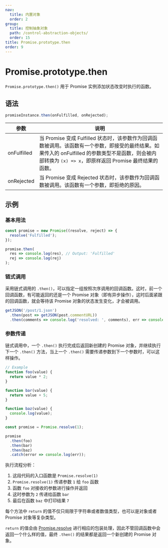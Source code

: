 ```yaml
---
nav:
  title: 内置对象
  order: 2
group:
  title: 控制抽象对象
  path: /control-abstraction-objects/
  order: 15
title: Promise.prototype.then
order: 9
---
```


# Promise.prototype.then

`Promise.prototype.then()` 用于 Promise 实例添加状态改变时执行的函数。

## 语法

```js
promiseInstance.then(onFulfilled, onRejected);
```

| 参数        | 说明                                                                                                                                                                                                        |
| ----------- | ----------------------------------------------------------------------------------------------------------------------------------------------------------------------------------------------------------- |
| onFulfilled | 当 Promise 变成 Fulfilled 状态时，该参数作为回调函数被调用。该函数有一个参数，即接受的最终结果。如果传入的 onFulfilled 的参数类型不是函数，则会被内部转换为 `(x) => x`，即原样返回 Promise 最终结果的函数。 |
| onRejected  | 当 Promise 变成 Rejected 状态时，该参数作为回调函数被调用。该函数有一个参数，即拒绝的原因。                                                                                                                 |

## 示例

### 基本用法

```js
const promise = new Promise((resolve, reject) => {
  resolve('Fulfilled');
});

promise.then(
  res => console.log(res), // Output: 'Fulfilled'
  rej => console.log(rej)
);
```

### 链式调用

采用链式调用的 `.then()`，可以指定一组按照次序调用的回调函数。这时，前一个回调函数，有可能返回的还是一个 Promise 对象（即有异步操作），这时后面紧跟的回调函数，就会等待该 Promise 对象的状态发生变化，才会被调用。

```js
getJSON('/post/1.json')
  .then(post => getJSON(post.commentURL))
  .then(comments => console.log('resolved: ', comments), err => console.log('rejected: ', err));
```

### 参数传递

链式调用中，一个 `.then()` 执行完成后返回新创建的 Promise 对象，并继续执行下一个 `.then()` 方法，当上一个 `.then()` 需要传递参数到下一个参数时，可以这样操作。

```js
// Example
function foo(value) {
  return value * 2;
}

function bar(value) {
  return value + 5;
}

function baz(value) {
  console.log(value);
}

const promise = Promise.resolve(1);

promise
  .then(foo)
  .then(bar)
  .then(baz)
  .catch(error => console.log(err));
```

执行流程分析：

1. 这段代码的入口函数是 `Promise.resolve(1)`
2. `Promise.resolve(1)` 传递参数 `1` 给 `foo` 函数
3. 函数 `foo` 对接收的参数进行操作并返回
4. 这时参数为 `2` 传递给函数 `bar`
5. 最后在函数 `baz` 中打印结果 `7`

每个方法中 `return` 的值不仅只局限于字符串或者数值类型，也可以是对象或者 Promise 对象等复杂类型。

`return` 的值会由 [Promise.resolve](../properties-of-the-promise-constructor/resolve.md) 进行相应的包装处理，因此不管回调函数中会返回一个什么样的值，最终 `.then()` 的结果都是返回一个新创建的 Promise 对象。
